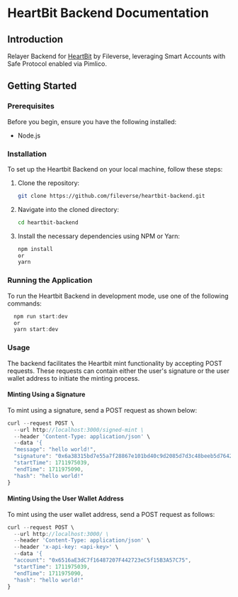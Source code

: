 # HeartBit Backend Documentation

## Introduction

Relayer Backend for [HeartBit](https://github.com/fileverse/HeartBitSDK) by Fileverse, leveraging Smart Accounts with Safe Protocol enabled via Pimlico.


## Getting Started

### Prerequisites

Before you begin, ensure you have the following installed:
- Node.js

### Installation

To set up the Heartbit Backend on your local machine, follow these steps:

1. Clone the repository:
   ```bash
   git clone https://github.com/fileverse/heartbit-backend.git
2. Navigate into the cloned directory:
    ```bash
    cd heartbit-backend

3. Install the necessary dependencies using NPM or Yarn:
   ```bash
   npm install
   or
   yarn

### Running the Application
To run the Heartbit Backend in development mode, use one of the following commands:
```javascript
  npm run start:dev
  or
  yarn start:dev
```

### Usage
The backend facilitates the Heartbit mint functionality by accepting POST requests. These requests can contain either the user's signature or the user wallet address to initiate the minting process.

#### Minting Using a Signature
To mint using a signature, send a POST request as shown below:
```javascript
curl --request POST \
  --url http://localhost:3000/signed-mint \
  --header 'Content-Type: application/json' \
  --data '{
  "message": "hello world!",
  "signature": "0x6a38315bd7e55a7f28867e101bd40c9d2085d7d3c48beeb5d7642e74c942b1886577683b80918fe6b5a7ae3edee6b812a6cb6b7da1b2162f28cec5c58f1ed7b81c",
  "startTime": 1711975039,
  "endTime": 1711975090,
  "hash": "hello world!" 
}
```

#### Minting Using the User Wallet Address
To mint using the user wallet address, send a POST request as follows:

```javascript
curl --request POST \
  --url http://localhost:3000/ \
  --header 'Content-Type: application/json' \
  --header 'x-api-key: <api-key>' \
  --data '{
  "account": "0x6516aE3dC7f16487207F442723eC5f15B3A57C75",
  "startTime": 1711975039,
  "endTime": 1711975090,
  "hash": "hello world!"
}
```
